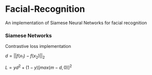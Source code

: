# Facial-Recognition
 An implementation of Siamese Neural Networks for facial recognition

### Siamese Networks
 Contrastive loss implementation

 $d=||f(x_1) - f(x_2)||_2$

 $L = yd^2 + (1 - y)[max(m - d,0)]^2$
